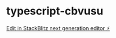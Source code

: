 # typescript-cbvusu

[Edit in StackBlitz next generation editor ⚡️](https://stackblitz.com/~/github.com/hinogi/typescript-cbvusu)